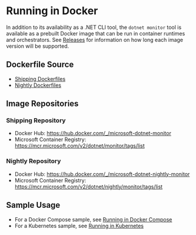 # Running in Docker

In addition to its availability as a .NET CLI tool, the `dotnet monitor` tool is available as a prebuilt Docker image that can be run in container runtimes and orchestrators. See [Releases](releases.md) for information on how long each image version will be supported.

## Dockerfile Source
- [Shipping Dockerfiles](https://github.com/dotnet/dotnet-docker/tree/main/src/monitor)
- [Nightly Dockerfiles](https://github.com/dotnet/dotnet-docker/tree/nightly/src/monitor)

## Image Repositories

### Shipping Repository
- Docker Hub: https://hub.docker.com/_/microsoft-dotnet-monitor
- Microsoft Container Registry: https://mcr.microsoft.com/v2/dotnet/monitor/tags/list

### Nightly Repository
- Docker Hub: https://hub.docker.com/_/microsoft-dotnet-nightly-monitor
- Microsoft Container Registry: https://mcr.microsoft.com/v2/dotnet/nightly/monitor/tags/list

## Sample Usage

- For a Docker Compose sample, see [Running in Docker Compose](./docker-compose.md)
- For a Kubernetes sample, see [Running in Kubernetes](./kubernetes.md)